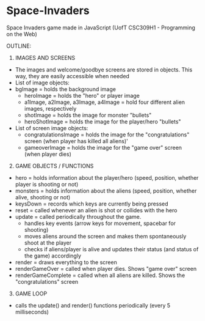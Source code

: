# Space-Invaders
Space Invaders game made in JavaScript (UofT CSC309H1 - Programming on the Web)

OUTLINE:
1) IMAGES AND SCREENS
- The images and welcome/goodbye screens are stored in objects. This way, they are easily accessible when needed
- List of image objects:
- bgImage = holds the background image
  - heroImage = holds the "hero" or player image
  - a1Image, a2Image, a3Image, a4Image = hold four different alien images, respectively
  - shotImage = holds the image for monster "bullets"
  - heroShotImage = holds the image for the player/hero "bullets"
- List of screen image objects:
  - congratulationsImage = holds the image for the "congratulations" screen (when player has killed all aliens)'
  - gameoverImage = holds the image for the "game over" screen (when player dies)

2) GAME OBJECTS / FUNCTIONS
- hero = holds information about the player/hero (speed, position, whether player is shooting or not)
- monsters = holds information about the aliens (speed, position, whether alive, shooting or not)
- keysDown = records which keys are currently being pressed
- reset = called whenever an alien is shot or collides with the hero
- update = called periodically throughout the game.
  - handles key events (arrow keys for movement, spacebar for shooting)
  - moves aliens around the screen and makes them spontaneously shoot at the player
  - checks if aliens/player is alive and updates their status (and status of the game) accordingly
- render = draws everything to the screen
- renderGameOver = called when player dies. Shows "game over" screen
- renderGameComplete = called when all aliens are killed. Shows the "congratulations" screen

3) GAME LOOP
- calls the update() and render() functions periodically (every 5 milliseconds)
